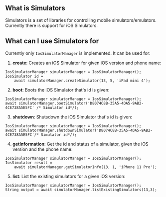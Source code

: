 ## What is Simulators

Simulators is a set of libraries for controlling mobile simulators/emulators. Currently there is support for iOS Simulators.

## What can I use Simulators for

Currently only `IosSimulatorManager` is implemented. It can be used for:

1. **create**: Creates an iOS Simulator for given iOS version and phone name:

```
IosSimulatorManager simulatorManager = IosSimulatorManager();
IosSimulator id =
    await simulatorManager.createSimulator(13, 5, 'iPad mini 4');
```

2. **boot**: Boots the iOS Simulator that's id is given:

```
IosSimulatorManager simulatorManager = IosSimulatorManager();
await simulatorManager.bootSimulator('D8074C8B-35A5-4DA5-9AB2-4CE738A5E5FC' /* Simulator id*/);
```

3. **shutdown**: Shutsdown the iOS Simulator that's id is given:

```
IosSimulatorManager simulatorManager = IosSimulatorManager();
await simulatorManager.shutdownSimulator('D8074C8B-35A5-4DA5-9AB2-4CE738A5E5FC'/* Simulator id*/);
```

4. **getInformation**: Get the id and status of a simulator, given the iOS version and the phone name:

```
IosSimulatorManager simulatorManager = IosSimulatorManager();
IosSimulator result =
    await simulatorManager.getSimulatorInfo(13, 1, 'iPhone 11 Pro');
```

5. **list**: List the existing simulators for a given iOS version:

```
IosSimulatorManager simulatorManager = IosSimulatorManager();
String output = await simulatorManager.listExistingSimulators(13,3);
```
